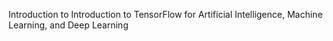 Introduction to Introduction to TensorFlow for Artificial Intelligence, Machine Learning, and Deep Learning
